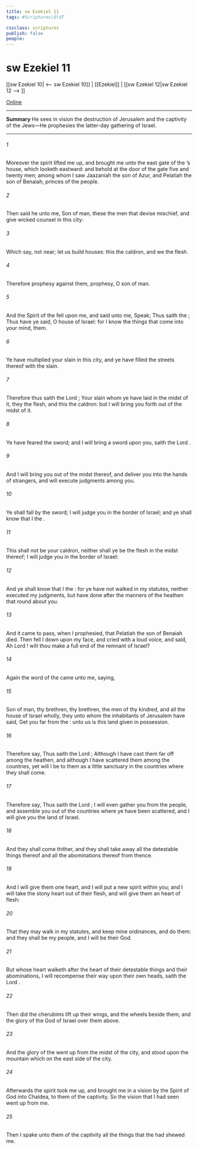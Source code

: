 ```yaml
---
title: sw Ezekiel 11
tags: #Scriptures\OldT

cssclass: scriptures
publish: false
people:
---
```


# sw Ezekiel 11
[[sw Ezekiel 10| <-- sw Ezekiel 10]] | [[Ezekiel]] | [[sw Ezekiel 12|sw Ezekiel 12 --> ]]

[Online](https://churchofjesuschrist.org/study/scriptures/ot/ezek/11?lang=eng)

---
__Summary__
He sees in vision the destruction of Jerusalem and the captivity of the Jews—He prophesies the latter-day gathering of Israel.

---
###### 1 
Moreover the spirit lifted me up, and brought me unto the east gate of the ’s house, which looketh eastward: and behold at the door of the gate five and twenty men; among whom I saw Jaazaniah the son of Azur, and Pelatiah the son of Benaiah, princes of the people.

###### 2 
Then said he unto me, Son of man, these  the men that devise mischief, and give wicked counsel in this city:

###### 3 
Which say,  not near; let us build houses: this  the caldron, and we  the flesh.

###### 4 
Therefore prophesy against them, prophesy, O son of man.

###### 5 
And the Spirit of the  fell upon me, and said unto me, Speak; Thus saith the ; Thus have ye said, O house of Israel: for I know the things that come into your mind,  them.

###### 6 
Ye have multiplied your slain in this city, and ye have filled the streets thereof with the slain.

###### 7 
Therefore thus saith the Lord ; Your slain whom ye have laid in the midst of it, they  the flesh, and this  the caldron: but I will bring you forth out of the midst of it.

###### 8 
Ye have feared the sword; and I will bring a sword upon you, saith the Lord .

###### 9 
And I will bring you out of the midst thereof, and deliver you into the hands of strangers, and will execute judgments among you.

###### 10 
Ye shall fall by the sword; I will judge you in the border of Israel; and ye shall know that I  the .

###### 11 
This  shall not be your caldron, neither shall ye be the flesh in the midst thereof;  I will judge you in the border of Israel:

###### 12 
And ye shall know that I  the : for ye have not walked in my statutes, neither executed my judgments, but have done after the manners of the heathen that  round about you.

###### 13 
And it came to pass, when I prophesied, that Pelatiah the son of Benaiah died. Then fell I down upon my face, and cried with a loud voice, and said, Ah Lord ! wilt thou make a full end of the remnant of Israel?

###### 14 
Again the word of the  came unto me, saying,

###### 15 
Son of man, thy brethren,  thy brethren, the men of thy kindred, and all the house of Israel wholly,  they unto whom the inhabitants of Jerusalem have said, Get you far from the : unto us is this land given in possession.

###### 16 
Therefore say, Thus saith the Lord ; Although I have cast them far off among the heathen, and although I have scattered them among the countries, yet will I be to them as a little sanctuary in the countries where they shall come.

###### 17 
Therefore say, Thus saith the Lord ; I will even gather you from the people, and assemble you out of the countries where ye have been scattered, and I will give you the land of Israel.

###### 18 
And they shall come thither, and they shall take away all the detestable things thereof and all the abominations thereof from thence.

###### 19 
And I will give them one heart, and I will put a new spirit within you; and I will take the stony heart out of their flesh, and will give them an heart of flesh:

###### 20 
That they may walk in my statutes, and keep mine ordinances, and do them: and they shall be my people, and I will be their God.

###### 21 
But  whose heart walketh after the heart of their detestable things and their abominations, I will recompense their way upon their own heads, saith the Lord .

###### 22 
Then did the cherubims lift up their wings, and the wheels beside them; and the glory of the God of Israel  over them above.

###### 23 
And the glory of the  went up from the midst of the city, and stood upon the mountain which  on the east side of the city.

###### 24 
Afterwards the spirit took me up, and brought me in a vision by the Spirit of God into Chaldea, to them of the captivity. So the vision that I had seen went up from me.

###### 25 
Then I spake unto them of the captivity all the things that the  had shewed me.

